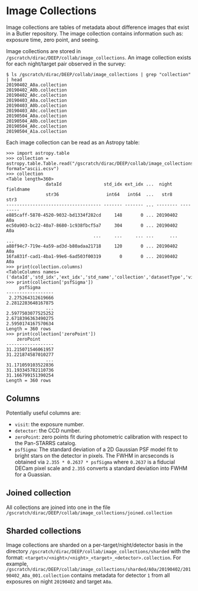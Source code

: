 # Image Collections

Image collections are tables of metadata about difference images that exist in a Butler repository. The image collection contains information such as: exposure time, zero point, and seeing.

Image collections are stored in `/gscratch/dirac/DEEP/collab/image_collections`. An image collection exists for each night/target pair observed in the survey:
```
$ ls /gscratch/dirac/DEEP/collab/image_collections | grep "collection" | head
20190402_A0a.collection
20190402_A0b.collection
20190402_A0c.collection
20190403_A0a.collection
20190403_A0b.collection
20190403_A0c.collection
20190504_A0a.collection
20190504_A0b.collection
20190504_A0c.collection
20190504_A1a.collection
```

Each image collection can be read as an Astropy table:
```
>>> import astropy.table
>>> collection = astropy.table.Table.read("/gscratch/dirac/DEEP/collab/image_collections/20190402_A0a.collection", format="ascii.ecsv")
>>> collection
<Table length=360>
               dataId                std_idx ext_idx ...  night   fieldname
               str36                  int64   int64  ...   str8      str3  
------------------------------------ ------- ------- ... -------- ---------
e885caff-5870-4520-9032-bd1334f282cd     148       0 ... 20190402       A0a
ec50a903-bc22-40a7-8680-1c938fbcf5a7     304       0 ... 20190402       A0a
                                 ...     ...     ... ...      ...       ...
a88f94c7-719e-4a59-ad3d-b80adaa21718     120       0 ... 20190402       A0a
16fa831f-cad1-4ba1-99e6-6ad503f00319       0       0 ... 20190402       A0a
>>> print(collection.columns)
<TableColumns names=('dataId','std_idx','ext_idx','std_name','collection','datasetType','visit','detector','band','filter','exposureTime','mjd_start','mjd','object','pointing_ra','pointing_dec','airmass','ra','dec','ra_tl','dec_tl','ra_tr','dec_tr','ra_br','dec_br','ra_bl','dec_bl','OBSID','DTNSANAM','AIRMASS','DIMM2SEE','GAINA','GAINB','psfSigma','psfArea','nPsfStar','zeroPoint','skyBg','skyNoise','meanVar','astromOffsetMean','astromOffsetStd','config','wcs','night','fieldname')>
>>> print(collection['psfSigma'])
     psfSigma     
------------------
 2.275264312619666
2.2812283648167875
               ...
2.5977503077525252
2.6718396363490275
2.5950174167570634
Length = 360 rows
>>> print(collection['zeroPoint'])
    zeroPoint     
------------------
31.215071546061957
31.221874587010277
               ...
31.171059103522836
31.193345782110736
31.166799151390254
Length = 360 rows
```

## Columns

Potentially useful columns are:
- `visit`: the exposure number.
- `detector`: the CCD number.
- `zeroPoint`: zero points fit during photometric calibration with respect to the Pan-STARRS catalog.
- `psfSigma`: The standard deviation of a 2D Gaussian PSF model fit to bright stars on the detector in pixels. The FWHM in arcseconds is obtained via `2.355 * 0.2637 * psfSigma` where `0.2637` is a fiducial DECam pixel scale and `2.355` converts a standard deviation into FWHM for a Guassian.

## Joined collection

All collections are joined into one in the file `/gscratch/dirac/DEEP/collab/image_collections/joined.collection`

## Sharded collections

Image collections are sharded on a per-target/night/detector basis in the directory `/gscratch/dirac/DEEP/collab/image_collections/sharded` with the format: `<target>/<night>/<night>_<target>_<detector>.collection`. For example, `/gscratch/dirac/DEEP/collab/image_collections/sharded/A0a/20190402/20190402_A0a_001.collection` contains metadata for detector `1` from all exposures on night `20190402` and target `A0a`.
